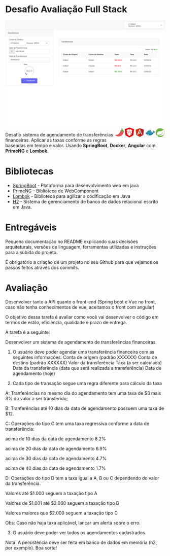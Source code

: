 # Desafio Avaliação Full Stack

<img src="tokiobanck.png" width="600px" alt="tela da aplicação">


<img align="right" src="./assets/spring16x16.svg" alt="Spring Boot" width="32px"/>
<img align="right" src="./assets/docker16x16.svg" alt="Docker" width="32px"/>
<img align="right" src="./assets/angularjs.svg" alt="Angular" width="32px"/>
<img align="right" src="./assets/primeng.svg" alt="PrimeNG" width="32px"/>
<img align="right" src="./assets/lombok.svg" alt="Lombok" width="32px"/>

Desafio sistema de agendamento de transferências financeiras. Aplicar as taxas conforme as regras baseadas em tempo e valor. Usando **SpringBoot**, **Docker**, **Angular** com **PrimeNG** e **Lombok**.
 
# Bibliotecas

* [SpringBoot](https://spring.io) - Plataforma para desenvolvimento web em java
* [PrimeNG](https://primeng.org/) - Biblioteca de WebComponent
* [Lombok](https://projectlombok.org) - Biblioteca para agilizar a codificação em Java
* [H2](https://www.h2database.com) - Sistema de gerenciamento de banco de dados relacional escrito em Java.

# Entregáveis
 Pequena documentação no README explicando suas decisões arquiteturais, versões de linguagem,
ferramentas utilizadas e instruções para a subida do projeto.

 É obrigatório a criação de um projeto no seu Github para que vejamos os passos feitos
através dos commits.

# Avaliação

Desenvolver tanto a API quanto o front-end (Spring boot e Vue no front, caso não tenha conhecimentos de vue, aceitamos o front com angular)

O objetivo dessa tarefa é avaliar como você vai desenvolver o código em termos de estilo,
eficiência, qualidade e prazo de entrega.

A tarefa é a seguinte:

Desenvolver um sistema de agendamento de transferências financeiras.

1) O usuário deve poder agendar uma transferência financeira com as seguintes
 informações:
 Conta de origem (padrão XXXXXX)
 Conta de destino (padrão XXXXXX)
 Valor da transferência
 Taxa (a ser calculada)
 Data da transferência (data que será realizada a transferência)
 Data de agendamento (hoje)
 
2) Cada tipo de transação segue uma regra diferente para cálculo da taxa

 A: Tranferências no mesmo dia do agendamento tem uma taxa de $3 mais 3% do valor a
ser transferido;

B: Tranferências até 10 dias da data de agendamento possuem uma taxa de $12.

C: Operações do tipo C tem uma taxa regressiva conforme a data de
transferência:

 acima de 10 dias da data de agendamento 8.2%
 
 acima de 20 dias da data de agendamento 6.9%
 
 acima de 30 dias da data de agendamento 4.7%
 
 acima de 40 dias da data de agendamento 1.7%
 
 D: Operações do tipo D tem a taxa igual a A, B ou C dependendo do valor da
transferência.

 Valores até $1.000 seguem a taxação tipo A
 
 Valores de $1.001 até $2.000 seguem a taxação tipo B
 
 Valores maiores que $2.000 seguem a taxação tipo C
 
Obs: Caso não haja taxa aplicável, lançar um alerta sobre o erro.

3) O usuário deve poder ver todos os agendamentos cadastrados.

Nota: A persistência deve ser feita em banco de dados em memória (h2, por exemplo).
Boa sorte!


